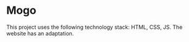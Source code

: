 # Mogo
This project uses the following technology stack: HTML, CSS, JS. The website has an adaptation.
